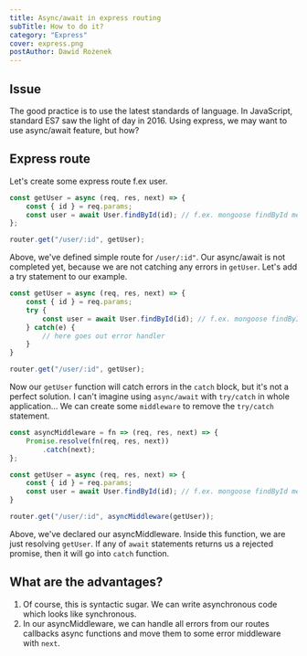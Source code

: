 ```yaml
---
title: Async/await in express routing
subTitle: How to do it?
category: "Express"
cover: express.png
postAuthor: Dawid Rożenek
---
```


## Issue

The good practice is to use the latest standards of language. In JavaScript, standard ES7 saw the light of day in 2016. Using express, we may want to use async/await feature, but how?

## Express route

Let's create some express route f.ex user.

```js
const getUser = async (req, res, next) => {
    const { id } = req.params;
    const user = await User.findById(id); // f.ex. mongoose findById method
};

router.get("/user/:id", getUser);
```
Above, we've defined simple route for `/user/:id"`.
Our async/await is not completed yet, because we are not catching any errors in `getUser`.
Let's add a try statement to our example.

```js
const getUser = async (req, res, next) => {
    const { id } = req.params;
    try {
        const user = await User.findById(id); // f.ex. mongoose findById method
    } catch(e) {
        // here goes out error handler
    }
}

router.get("/user/:id", getUser);
```

Now our `getUser` function will catch errors in the `catch` block, but it's not a perfect solution. I can't imagine using `async/await` with `try/catch` in whole application... 
We can create some `middleware` to remove the `try/catch` statement.

```js
const asyncMiddleware = fn => (req, res, next) => {
    Promise.resolve(fn(req, res, next))
        .catch(next);
};

const getUser = async (req, res, next) => {
    const { id } = req.params;
    const user = await User.findById(id); // f.ex. mongoose findById method
}

router.get("/user/:id", asyncMiddleware(getUser));

```
Above, we've declared our asyncMiddleware. Inside this function, we are just resolving `getUser`.
If any of `await` statements returns us a rejected promise, then it will go into `catch` function.

## What are the advantages?

1. Of course, this is syntactic sugar. We can write asynchronous code which looks like synchronous.
2. In our asyncMiddleware, we can handle all errors from our routes callbacks async functions and move them to some error middleware with `next`.
